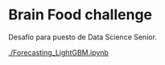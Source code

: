 # Brain Food challenge

Desafío para puesto de Data Science Senior.

[./Forecasting_LightGBM.ipynb](SOLUCION)
